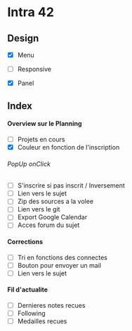 # Intra 42

## Design
  - [x] Menu
  - [ ] Responsive
  - [x] Panel


## Index
#### Overview sur le Planning
  - [ ] Projets en cours
  - [x] Couleur en fonction de l'inscription

###### PopUp onClick
  - [ ] S'inscrire si pas inscrit / Inversement
  - [ ] Lien vers le sujet
  - [ ] Zip des sources a la volee
  - [ ] Lien vers le git
  - [ ] Export Google Calendar
  - [ ] Acces forum du sujet

#### Corrections
  - [ ] Tri en fonctions des connectes
  - [ ] Bouton pour envoyer un mail
  - [ ] Lien vers le sujet

#### Fil d'actualite
  - [ ] Dernieres notes recues
  - [ ] Following
  - [ ] Medailles recues
